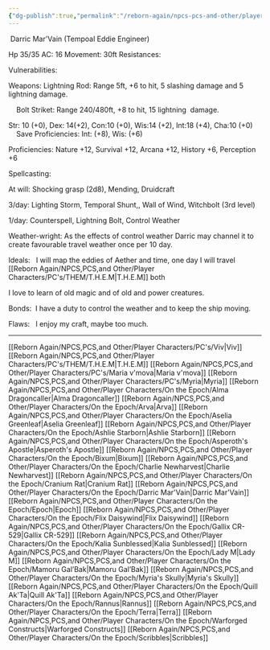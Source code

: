```yaml
---
{"dg-publish":true,"permalink":"/reborn-again/npcs-pcs-and-other/player-characters/on-the-epoch/darric-mar-vain/"}
---
```


 Darric Mar'Vain (Tempoal Eddie Engineer)

Hp 35/35 AC: 16 Movement: 30ft Resistances:

Vulnerabilities:

Weapons: Lightning Rod: Range 5ft, +6 to hit, 5 slashing damage and 5 lightning damage.

    Bolt Striket: Range 240/480ft, +8 to hit, 15 lightning  damage.

Str: 10 (+0), Dex: 14(+2), Con:10 (+0), Wis:14 (+2), Int:18 (+4), Cha:10 (+0)         Save Proficiencies: Int: (+8), Wis: (+6)

Proficiencies: Nature +12, Survival +12, Arcana +12, History +6, Perception +6

  

Spellcasting:

At will: Shocking grasp (2d8), Mending, Druidcraft

3/day: Lighting Storm, Temporal Shunt,, Wall of Wind, Witchbolt (3rd level)

1/day: Counterspell, Lightning Bolt, Control Weather

Weather-wright: As the effects of control weather Darric may channel it to create favourable travel weather once per 10 day.

Ideals:   I will map the eddies of Aether and time, one day I will travel [[Reborn Again/NPCS,PCS,and Other/Player Characters/PC's/THEM/T.H.E.M\|T.H.E.M]] both

I love to learn of old magic and of old and power creatures.

Bonds:  I have a duty to control the weather and to keep the ship moving.

Flaws:   I enjoy my craft, maybe too much.

---
[[Reborn Again/NPCS,PCS,and Other/Player Characters/PC's/Viv\|Viv]]
[[Reborn Again/NPCS,PCS,and Other/Player Characters/PC's/THEM/T.H.E.M\|T.H.E.M]]
[[Reborn Again/NPCS,PCS,and Other/Player Characters/PC's/Maria v'mova\|Maria v'mova]]
[[Reborn Again/NPCS,PCS,and Other/Player Characters/PC's/Myria\|Myria]]
[[Reborn Again/NPCS,PCS,and Other/Player Characters/On the Epoch/Alma Dragoncaller\|Alma Dragoncaller]]
[[Reborn Again/NPCS,PCS,and Other/Player Characters/On the Epoch/Arva\|Arva]]
[[Reborn Again/NPCS,PCS,and Other/Player Characters/On the Epoch/Aselia Greenleaf\|Aselia Greenleaf]]
[[Reborn Again/NPCS,PCS,and Other/Player Characters/On the Epoch/Ashlie Starborn\|Ashlie Starborn]]
[[Reborn Again/NPCS,PCS,and Other/Player Characters/On the Epoch/Asperoth's Apostle\|Asperoth's Apostle]]
[[Reborn Again/NPCS,PCS,and Other/Player Characters/On the Epoch/Bixum\|Bixum]]
[[Reborn Again/NPCS,PCS,and Other/Player Characters/On the Epoch/Charlie Newharvest\|Charlie Newharvest]]
[[Reborn Again/NPCS,PCS,and Other/Player Characters/On the Epoch/Cranium Rat\|Cranium Rat]]
[[Reborn Again/NPCS,PCS,and Other/Player Characters/On the Epoch/Darric Mar'Vain\|Darric Mar'Vain]]
[[Reborn Again/NPCS,PCS,and Other/Player Characters/On the Epoch/Epoch\|Epoch]]
[[Reborn Again/NPCS,PCS,and Other/Player Characters/On the Epoch/Flix Daisywind\|Flix Daisywind]]
[[Reborn Again/NPCS,PCS,and Other/Player Characters/On the Epoch/Gallix CR-529\|Gallix CR-529]]
[[Reborn Again/NPCS,PCS,and Other/Player Characters/On the Epoch/Kalia Sunblessed\|Kalia Sunblessed]]
[[Reborn Again/NPCS,PCS,and Other/Player Characters/On the Epoch/Lady M\|Lady M]]
[[Reborn Again/NPCS,PCS,and Other/Player Characters/On the Epoch/Mamoru Gal’Bak\|Mamoru Gal’Bak]]
[[Reborn Again/NPCS,PCS,and Other/Player Characters/On the Epoch/Myria's Skully\|Myria's Skully]]
[[Reborn Again/NPCS,PCS,and Other/Player Characters/On the Epoch/Quill Ak'Ta\|Quill Ak'Ta]]
[[Reborn Again/NPCS,PCS,and Other/Player Characters/On the Epoch/Rannus\|Rannus]]
[[Reborn Again/NPCS,PCS,and Other/Player Characters/On the Epoch/Terra\|Terra]]
[[Reborn Again/NPCS,PCS,and Other/Player Characters/On the Epoch/Warforged Constructs\|Warforged Constructs]]
[[Reborn Again/NPCS,PCS,and Other/Player Characters/On the Epoch/Scribbles\|Scribbles]]